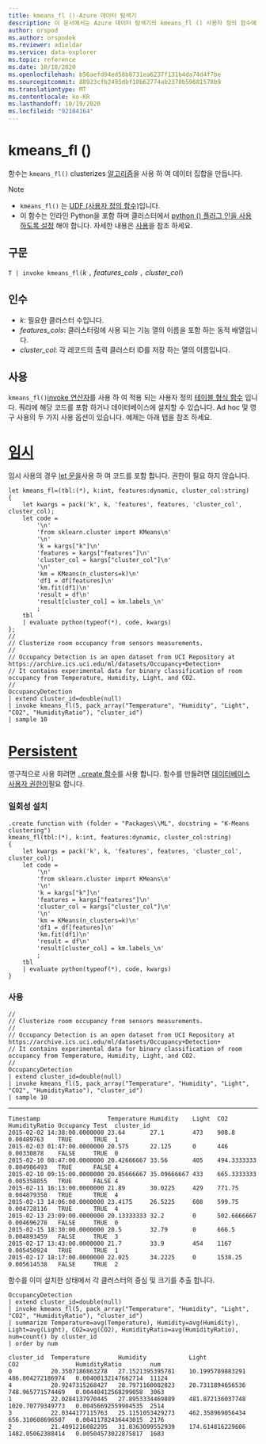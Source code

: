 ```yaml
---
title: kmeans_fl ()-Azure 데이터 탐색기
description: 이 문서에서는 Azure 데이터 탐색기의 kmeans_fl () 사용자 정의 함수에 대해 설명 합니다.
author: orspod
ms.author: orspodek
ms.reviewer: adieldar
ms.service: data-explorer
ms.topic: reference
ms.date: 10/18/2020
ms.openlocfilehash: b56aefd94ed58b8731ea6237f131b4da74d4f7be
ms.sourcegitcommit: 88923cfb2495dbf10b62774ab2370b59681578b9
ms.translationtype: MT
ms.contentlocale: ko-KR
ms.lasthandoff: 10/19/2020
ms.locfileid: "92184164"
---
```

# <a name="kmeans_fl"></a>kmeans_fl ()

함수는 `kmeans_fl()` clusterizes [알고리즘](https://en.wikipedia.org/wiki/K-means_clustering)을 사용 하 여 데이터 집합을 만듭니다.

> [!NOTE]
> * `kmeans_fl()` 는 [UDF (사용자 정의 함수)](../query/functions/user-defined-functions.md)입니다.
> * 이 함수는 인라인 Python을 포함 하며 클러스터에서 [python () 플러그 인을 사용 하도록 설정](../query/pythonplugin.md#enable-the-plugin) 해야 합니다. 자세한 내용은 [사용](#usage)을 참조 하세요.

## <a name="syntax"></a>구문

`T | invoke kmeans_fl(`*k* `,` *features_cols* `,` *cluster_col*`)`

## <a name="arguments"></a>인수

* *k*: 필요한 클러스터 수입니다.
* *features_cols*: 클러스터링에 사용 되는 기능 열의 이름을 포함 하는 동적 배열입니다.
* *cluster_col*: 각 레코드의 출력 클러스터 ID를 저장 하는 열의 이름입니다.

## <a name="usage"></a>사용

`kmeans_fl()`[invoke 연산자](../query/invokeoperator.md)를 사용 하 여 적용 되는 사용자 정의 [테이블 형식 함수](../query/functions/user-defined-functions.md#tabular-function) 입니다. 쿼리에 해당 코드를 포함 하거나 데이터베이스에 설치할 수 있습니다. Ad hoc 및 영구 사용의 두 가지 사용 옵션이 있습니다. 예제는 아래 탭을 참조 하세요.

# <a name="ad-hoc"></a>[임시](#tab/adhoc)

임시 사용의 경우 [let 문을](../query/letstatement.md)사용 하 여 코드를 포함 합니다. 권한이 필요 하지 않습니다.

<!-- csl: https://help.kusto.windows.net:443/Samples -->
```kusto
let kmeans_fl=(tbl:(*), k:int, features:dynamic, cluster_col:string)
{
    let kwargs = pack('k', k, 'features', features, 'cluster_col', cluster_col);
    let code =
        '\n'
        'from sklearn.cluster import KMeans\n'
        '\n'
        'k = kargs["k"]\n'
        'features = kargs["features"]\n'
        'cluster_col = kargs["cluster_col"]\n'
        '\n'
        'km = KMeans(n_clusters=k)\n'
        'df1 = df[features]\n'
        'km.fit(df1)\n'
        'result = df\n'
        'result[cluster_col] = km.labels_\n'
        ;
    tbl
    | evaluate python(typeof(*), code, kwargs)
};
//
// Clusterize room occupancy from sensors measurements.
//
// Occupancy Detection is an open dataset from UCI Repository at https://archive.ics.uci.edu/ml/datasets/Occupancy+Detection+
// It contains experimental data for binary classification of room occupancy from Temperature, Humidity, Light, and CO2.
//
OccupancyDetection
| extend cluster_id=double(null)
| invoke kmeans_fl(5, pack_array("Temperature", "Humidity", "Light", "CO2", "HumidityRatio"), "cluster_id")
| sample 10
```

# <a name="persistent"></a>[Persistent](#tab/persistent)

영구적으로 사용 하려면 [. create 함수](../management/create-function.md)를 사용 합니다. 함수를 만들려면 [데이터베이스 사용자 권한이](../management/access-control/role-based-authorization.md)필요 합니다.

### <a name="one-time-installation"></a>일회성 설치

<!-- csl: https://help.kusto.windows.net:443/Samples -->
```kusto
.create function with (folder = "Packages\\ML", docstring = "K-Means clustering")
kmeans_fl(tbl:(*), k:int, features:dynamic, cluster_col:string)
{
    let kwargs = pack('k', k, 'features', features, 'cluster_col', cluster_col);
    let code =
        '\n'
        'from sklearn.cluster import KMeans\n'
        '\n'
        'k = kargs["k"]\n'
        'features = kargs["features"]\n'
        'cluster_col = kargs["cluster_col"]\n'
        '\n'
        'km = KMeans(n_clusters=k)\n'
        'df1 = df[features]\n'
        'km.fit(df1)\n'
        'result = df\n'
        'result[cluster_col] = km.labels_\n'
        ;
    tbl
    | evaluate python(typeof(*), code, kwargs)
}
```

### <a name="usage"></a>사용

<!-- csl: https://help.kusto.windows.net:443/Samples -->
```kusto
//
// Clusterize room occupancy from sensors measurements.
//
// Occupancy Detection is an open dataset from UCI Repository at https://archive.ics.uci.edu/ml/datasets/Occupancy+Detection+
// It contains experimental data for binary classification of room occupancy from Temperature, Humidity, Light, and CO2.
//
OccupancyDetection
| extend cluster_id=double(null)
| invoke kmeans_fl(5, pack_array("Temperature", "Humidity", "Light", "CO2", "HumidityRatio"), "cluster_id")
| sample 10
```

---

<!-- csl: https://help.kusto.windows.net:443/Samples -->
```kusto
Timestamp                   Temperature Humidity    Light  CO2         HumidityRatio Occupancy Test  cluster_id
2015-02-02 14:38:00.0000000 23.64       27.1        473    908.8       0.00489763    TRUE      TRUE  1
2015-02-03 01:47:00.0000000 20.575      22.125      0      446         0.00330878    FALSE     TRUE  0
2015-02-10 08:47:00.0000000 20.42666667 33.56       405    494.3333333 0.004986493   TRUE      FALSE 4
2015-02-10 09:15:00.0000000 20.85666667 35.09666667 433    665.3333333 0.005358055   TRUE      FALSE 4
2015-02-11 16:13:00.0000000 21.89       30.0225     429    771.75      0.004879358   TRUE      TRUE  4
2015-02-13 14:06:00.0000000 23.4175     26.5225     608    599.75      0.004728116   TRUE      TRUE  4
2015-02-13 23:09:00.0000000 20.13333333 32.2        0      502.6666667 0.004696278   FALSE     TRUE  0
2015-02-15 18:30:00.0000000 20.5        32.79       0      666.5       0.004893459   FALSE     TRUE  3
2015-02-17 13:43:00.0000000 21.7        33.9        454    1167        0.005450924   TRUE      TRUE  1
2015-02-17 18:17:00.0000000 22.025      34.2225     0      1538.25     0.005614538   FALSE     TRUE  2
```

함수를 이미 설치한 상태에서 각 클러스터의 중심 및 크기를 추출 합니다.

<!-- csl: https://help.kusto.windows.net:443/Samples -->
```kusto
OccupancyDetection
| extend cluster_id=double(null)
| invoke kmeans_fl(5, pack_array("Temperature", "Humidity", "Light", "CO2", "HumidityRatio"), "cluster_id")
| summarize Temperature=avg(Temperature), Humidity=avg(Humidity), Light=avg(Light), CO2=avg(CO2), HumidityRatio=avg(HumidityRatio), num=count() by cluster_id
| order by num

```

<!-- csl: https://help.kusto.windows.net:443/Samples -->
```kusto
cluster_id  Temperature        Humidity            Light            CO2                HumidityRatio        num
0           20.3507186863278   27.1521395395781    10.1995789883291 486.804272186974   0.00400132147662714  11124
4           20.9247315268427   28.7971160082823    20.7311894656536 748.965771574469   0.00440412568299058  3063
1           22.0284137970445   27.8953334469889    481.872136037748 1020.70779349773   0.00456692559904535  2514
3           22.0344177115763   25.1151053429273    462.358969056434 656.310608696507   0.00411782436443015  2176
2           21.4091216082295   31.8363099552939    174.614816229606 1482.05062388414   0.00504573022875817  1683
```
